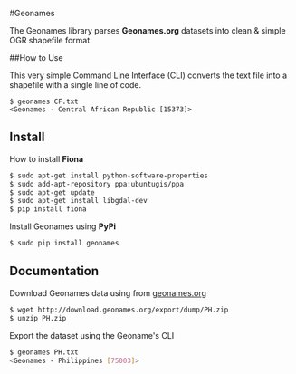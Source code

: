 #Geonames

The Geonames library parses **Geonames.org** datasets into clean & simple OGR shapefile format.

##How to Use

This very simple Command Line Interface (CLI) converts the text file into a shapefile with a single line of code.

```
$ geonames CF.txt
<Geonames - Central African Republic [15373]>
```

## Install

How to install **Fiona**

```bash
$ sudo apt-get install python-software-properties
$ sudo add-apt-repository ppa:ubuntugis/ppa
$ sudo apt-get update
$ sudo apt-get install libgdal-dev
$ pip install fiona
```

Install Geonames using **PyPi**

```bash
$ sudo pip install geonames
```

## Documentation

Download Geonames data using from [geonames.org](http://geonames.org/export/dump/)

```bash
$ wget http://download.geonames.org/export/dump/PH.zip
$ unzip PH.zip
```

Export the dataset using the Geoname's CLI

```bash
$ geonames PH.txt
<Geonames - Philippines [75003]>
```
